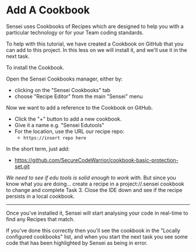 # Add A Cookbook

Sensei uses Cookbooks of Recipes which are designed to help you with a particular technology or for your Team coding standards.

To help with this tutorial, we have created a Cookbook on GitHub that you can add to this project. In this less on we will install it, and we'll use it in the next task.

To install the Cookbook.

Open the Sensei Cookbooks manager, either by:

- clicking on the "Sensei Cookbooks" tab
- choose "Recipe Editor" from the main "Sensei" menu

Now we want to add a reference to the Cookbook on GitHub.

- Click the "+" button to add a new cookbook.
- Give it a name e.g. "Sensei Edutools"
- For the location, use the URL our recipe repo:
    - `https://insert repo here`
  
In the short term, just add:

- https://github.com/SecureCodeWarrior/cookbook-basic-protection-set.git

_We need to see if edu tools is solid enough to work with._
But since you know what you are doing... create a recipe in a project://.sensei cookbook to change and complete Task 3. Close the IDE down and see if the recipe persists in a local cookbook.

---
    
Once you've installed it, Sensei will start analysing your code in real-time to find any Recipes that match.

If you've done this correctly then you'll see the cookbook in the "Locally configured cookbooks" list, and when you start the next task you see some code that has been highlighted by Sensei as being in error.
